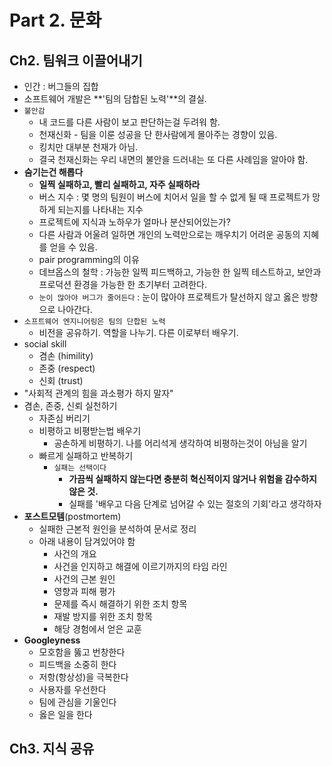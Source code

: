 
# Part 2. 문화

## Ch2. 팀워크 이끌어내기

- 인간 : 버그들의 집합
- 소프트웨어 개발은 **'팀의 담합된 노력'**의 결실.
- `불안감`
  - 내 코드를 다른 사람이 보고 판단하는걸 두려워 함.
  - 천재신화 - 팀을 이룬 성공을 단 한사람에게 몰아주는 경향이 있음.
  - 킹치만 대부분 천재가 아님.
  - 결국 천재신화는 우리 내면의 불안을 드러내는 또 다른 사례임을 알아야 함.
- **숨기는건 해롭다**
  - **일찍 실패하고, 빨리 실패하고, 자주 실패하라**
  - 버스 지수 : 몇 명의 팀원이 버스에 치어서 일을 할 수 없게 될 때 프로젝트가 망하게 되는지를 나타내는 지수
  - 프로젝트에 지식과 노하우가 얼마나 분산되어있는가? 
  - 다른 사람과 어울려 일하면 개인의 노력만으로는 깨우치기 어려운 공동의 지혜를 얻을 수 있음.
  - pair programming의 이유
  - 데브옵스의 철학 : 가능한 일찍 피드백하고, 가능한 한 일찍 테스트하고, 보안과 프로덕션 환경을 가능한 한 초기부터 고려한다.
  - `눈이 많아야 버그가 줄어든다` : 눈이 많아야 프로젝트가 탈선하지 않고 옳은 방향으로 나아간다. 
- `소프트웨어 엔지니어링은 팀의 단합된 노력`
  - 비전을 공유하기. 역할을 나누기. 다른 이로부터 배우기.
- social skill
  - 겸손 (himility)
  - 존중 (respect)
  - 신회 (trust) 
- "사회적 관계의 힘을 과소평가 하지 말자" 
- 겸손, 존중, 신뢰 실천하기
  - 자존심 버리기
  - 비평하고 비평받는법 배우기 
    - 공손하게 비평하기. 나를 어리석게 생각하여 비평하는것이 아님을 알기
  - 빠르게 실패하고 반복하기
    - `실패는 선택이다`
      - **가끔씩 실패하지 않는다면 충분히 혁신적이지 않거나 위험을 감수하지 않은 것.**
      - 실패를 '배우고 다음 단계로 넘어갈 수 있는 절호의 기회'라고 생각하자
- **포스트모템**(postmortem)
  - 실패한 근본적 원인을 분석하여 문서로 정리
  - 아래 내용이 담겨있어야 함
    - 사건의 개요
    - 사건을 인지하고 해결에 이르기까지의 타임 라인
    - 사건의 근본 원인
    - 영향과 피해 평가
    - 문제를 즉시 해결하기 위한 조치 항목
    - 재발 방지를 위한 조치 항목
    - 해당 경험에서 얻은 교훈
- **Googleyness**
  - 모호함을 뚫고 번창한다
  - 피드백을 소중히 한다
  - 저항(항상성)을 극복한다
  - 사용자를 우선한다
  - 팀에 관심을 기울인다
  - 옳은 일을 한다


## Ch3. 지식 공유